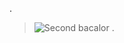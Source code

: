 



.

> ![Second bacalor](https://user-images.githubusercontent.com/36210723/125790418-02ce9aec-5e07-45fe-8ee5-202a121b43ff.png)
.

